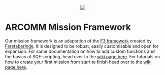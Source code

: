 <p align="center">
	<img src="http://i.imgur.com/7nkLRBB.png">
</p>

# ARCOMM Mission Framework
Our mission framework is an adaptation of the [F3 framework](https://github.com/ferstaberinde/F3) created by [Ferstaberinde](https://github.com/ferstaberinde). It is designed to be robust, easily customisable and open for expansion. For some documentation on how to add custom functions and the basics of SQF scripting, head over to the [wiki page here](https://github.com/ARCOMM/ARC_MF.VR/wiki/Documentation). For tutorials on how to create your first mission from start to finish head over to the [wiki page here](https://github.com/ARCOMM/ARC_MF.VR/wiki/Tutorials).